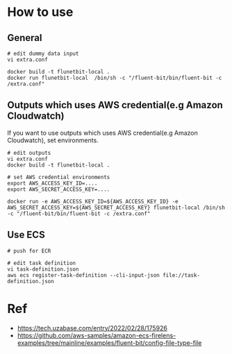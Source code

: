 
# How to use

## General

```
# edit dummy data input
vi extra.conf

docker build -t flunetbit-local .
docker run flunetbit-local  /bin/sh -c "/fluent-bit/bin/fluent-bit -c /extra.conf"
```

## Outputs which uses AWS credential(e.g Amazon Cloudwatch)

If you want to use outputs which uses AWS credential(e.g Amazon Cloudwatch), set environments.

```
# edit outputs
vi extra.conf
docker build -t flunetbit-local .

# set AWS credential environments
export AWS_ACCESS_KEY_ID=....
export AWS_SECRET_ACCESS_KEY=....

docker run -e AWS_ACCESS_KEY_ID=${AWS_ACCESS_KEY_ID} -e AWS_SECRET_ACCESS_KEY=${AWS_SECRET_ACCESS_KEY} flunetbit-local /bin/sh -c "/fluent-bit/bin/fluent-bit -c /extra.conf"
```

## Use ECS
```
# push for ECR

# edit task definition
vi task-definition.json
aws ecs register-task-definition --cli-input-json file://task-definition.json
```

# Ref

+ https://tech.uzabase.com/entry/2022/02/28/175926
+ https://github.com/aws-samples/amazon-ecs-firelens-examples/tree/mainline/examples/fluent-bit/config-file-type-file
